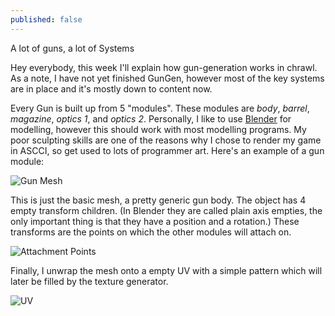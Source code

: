 ```yaml
---
published: false
---
```


A lot of guns, a lot of Systems

<!--excerpt-->

Hey everybody, this week I'll explain how gun-generation works in chrawl. As a note, I have not yet finished GunGen, however most of the key systems are in place and it's mostly down to content now.

Every Gun is built up from 5 "modules". These modules are *body*, *barrel*, *magazine*, *optics 1*, and *optics 2*. Personally, I like to use [Blender](http://www.blender.org) for modelling, however this should work with most modelling programs. My poor sculpting skills are one of the reasons why I chose to render my game in ASCCI, so get used to lots of programmer art. Here's an example of a gun module:

![Gun Mesh]()

This is just the basic mesh, a pretty generic gun body. The object has 4 empty transform children. (In Blender they are called plain axis empties, the only important thing is that they have a position and a rotation.) These transforms are the points on which the other modules will attach on. 

![Attachment Points]()

Finally, I unwrap the mesh onto a empty UV with a simple pattern which will later be filled by the texture generator. 

![UV]()